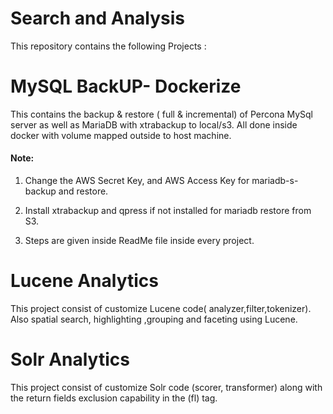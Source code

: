 # Search and Analysis

This repository contains the following Projects :

# MySQL BackUP- Dockerize
This contains the backup & restore ( full & incremental) of Percona MySql server as well as MariaDB with xtrabackup to local/s3.
All done inside docker with volume mapped outside to host machine.

#### Note:
1) Change the AWS Secret Key, and AWS Access Key for mariadb-s-backup and restore.

2) Install xtrabackup and qpress if not installed for mariadb restore from S3.

3) Steps are given inside ReadMe file inside every project.

# Lucene Analytics
This project consist of customize Lucene code( analyzer,filter,tokenizer). Also spatial search, highlighting ,grouping and faceting using  Lucene.


# Solr Analytics
This project consist of customize Solr code (scorer, transformer) along with the return fields exclusion capability in  the (fl) tag.
